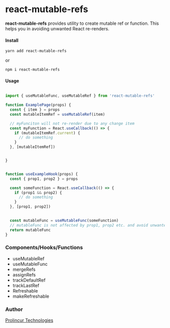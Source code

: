 
# react-mutable-refs

**react-mutable-refs** provides utility to create mutable ref or function. This helps you in avoiding unwanted React re-renders.

#### Install
```
yarn add react-mutable-refs
```
or
```
npm i react-mutable-refs
```

#### Usage

```javascript

import { useMutableFunc, useMutableRef } from 'react-mutable-refs'

function ExamplePage(props) {
  const { item } = props
  const mutableItemRef = useMutableRef(item)

  // myFunciton will not re-render due to any change item
  const myFunction = React.useCallback(() => {
    if (mutableItemRef.current) {
      // do something
    }
  }, [mutableItemRef])


}


function useExampleHook(props) {
  const { prop1, prop2 } = props

  const someFunction = React.useCallback(() => {
    if (prop1 && prop2) {
      // do something
    }
  }, [prop1, prop2])

  
  const mutableFunc = useMutableFunc(someFunction)
  // mutableFunc is not affected by prop1, prop2 etc. and avoid unwanted re-render of React.
  return mutableFunc
}

```

### Components/Hooks/Functions
- useMutableRef
- useMutableFunc
- mergeRefs
- assignRefs
- trackDefaultRef
- trackLastRef
- Refreshable
- makeRefreshable

### Author

[Prolincur Technologies](https://prolincur.com)
